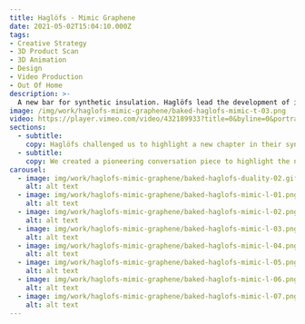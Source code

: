 ```yaml
---
title: Haglöfs - Mimic Graphene
date: 2021-05-02T15:04:10.000Z
tags:
- Creative Strategy
- 3D Product Scan
- 3D Animation
- Design
- Video Production
- Out Of Home
description: >-
  A new bar for synthetic insulation.⁠ Haglöfs lead the development of insulating materials and introduce new technologies every year.
image: /img/work/haglofs-mimic-graphene/baked-haglofs-mimic-t-03.png
video: https://player.vimeo.com/video/432189933?title=0&byline=0&portrait=0
sections:
  - subtitle:
    copy: Haglöfs challenged us to highlight a new chapter in their synthetic insulation story, demonstrating the brand as a leader within the outdoor performance category. We combined performance and innovation to show the use of groundbreaking technology never seen before within outdoor performance.
  - subtitle:
    copy: We created a pioneering conversation piece to highlight the never-before-seen performance of the Mimic Graphene product. We built the entire project in 3D, utilising a scan of the hero jacket. We used different animation elements to highlight the breathable, warm and light nature of the products ready for the Nordic mountains, using the glowing ball of Mimic Graphene to create a feed-stopping, engaging content piece.
carousel:
  - image: img/work/haglofs-mimic-graphene/baked-haglofs-duality-02.gif
    alt: alt text
  - image: img/work/haglofs-mimic-graphene/baked-haglofs-mimic-l-01.png
    alt: alt text
  - image: img/work/haglofs-mimic-graphene/baked-haglofs-mimic-l-02.png
    alt: alt text
  - image: img/work/haglofs-mimic-graphene/baked-haglofs-mimic-l-03.png
    alt: alt text
  - image: img/work/haglofs-mimic-graphene/baked-haglofs-mimic-l-04.png
    alt: alt text
  - image: img/work/haglofs-mimic-graphene/baked-haglofs-mimic-l-05.png
    alt: alt text
  - image: img/work/haglofs-mimic-graphene/baked-haglofs-mimic-l-06.png
    alt: alt text
  - image: img/work/haglofs-mimic-graphene/baked-haglofs-mimic-l-07.png
    alt: alt text
---
```

